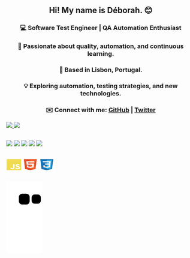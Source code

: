 <div align="center">
  <h2>Hi! My name is Déborah. 😊</h2>
  <h3>💻 Software Test Engineer | QA Automation Enthusiast</h3>
  <h3>🚀 Passionate about quality, automation, and continuous learning.</h3>
  <h3>📍 Based in Lisbon, Portugal.</h3>
  <h3>💡 Exploring automation, testing strategies, and new technologies.</h3>
  <h3>✉️ Connect with me: <a href="https://github.com/somedebi">GitHub</a> | <a href="https://twitter.com/somedebi">Twitter</a></h3>
</div>

<div>
  <a href="https://github.com/deborahfeitosa">
  <img height="150em" src="https://github-readme-stats.vercel.app/api?username=deborahfeitosa&show_icons=true&theme=dark&include_all_commits=true&count_private=true"/>
  <img height="150em" src="https://github-readme-stats.vercel.app/api/top-langs/?username=deborahfeitosa&layout=compact&langs_count=7&theme=dark"/>
    
</div>
 
   ##
 
<div> 
  
  <a href="https://www.instagram.com/deborahjoanny/" target="_blank"><img src="https://img.shields.io/badge/-Instagram-%23E4405F?style=for-the-badge&logo=instagram&logoColor=white" target="_blank"></a>
 	<a href="https://www.twitch.tv/debraven_" target="_blank"><img src="https://img.shields.io/badge/Twitch-9146FF?style=for-the-badge&logo=twitch&logoColor=white" target="_blank"></a>
 <a href="https://discord.com/channels/@somepills" target="_blank"><img src="https://img.shields.io/badge/Discord-7289DA?style=for-the-badge&logo=discord&logoColor=white" target="_blank"></a> 
  <a href = "mailto:joannydeborah@gmail.com"><img src="https://img.shields.io/badge/-Gmail-%23333?style=for-the-badge&logo=gmail&logoColor=white" target="_blank"></a>
  <a href="https://www.linkedin.com/in/d%C3%A9borah-feitosa-812185100/" target="_blank"><img src="https://img.shields.io/badge/-LinkedIn-%230077B5?style=for-the-badge&logo=linkedin&logoColor=white" target="_blank"></a> 
 
 
</div>

   <div style="display: inline_block"><br>
  <img align="center" alt="Rafa-Js" height="30" width="40" src="https://raw.githubusercontent.com/devicons/devicon/master/icons/javascript/javascript-plain.svg">
  <img align="center" alt="Rafa-HTML" height="30" width="40" src="https://raw.githubusercontent.com/devicons/devicon/master/icons/html5/html5-original.svg">
  <img align="center" alt="Rafa-CSS" height="30" width="40" src="https://raw.githubusercontent.com/devicons/devicon/master/icons/css3/css3-original.svg">

 ##
      
![snake gif](https://github.com/DeborahFeitosa/DeborahFeitosa/blob/output/github-contribution-grid-snake.svg)
      
      
      
</div>
   
   
   
   
   
   
   
   
